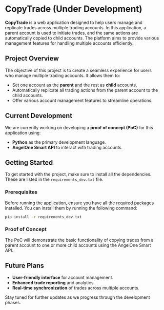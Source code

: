 # CopyTrade (Under Development)

**CopyTrade** is a web application designed to help users manage and replicate trades across multiple trading accounts. In this application, a parent account is used to initiate trades, and the same actions are automatically copied to child accounts. The platform aims to provide various management features for handling multiple accounts efficiently.

## Project Overview

The objective of this project is to create a seamless experience for users who manage multiple trading accounts. It allows them to:
- Set one account as the **parent** and the rest as **child** accounts.
- Automatically replicate all trading actions from the parent account to the child accounts.
- Offer various account management features to streamline operations.

## Current Development

We are currently working on developing a **proof of concept (PoC)** for this application using:
- **Python** as the primary development language.
- **AngelOne Smart API** to interact with trading accounts.

## Getting Started

To get started with the project, make sure to install all the dependencies. These are listed in the `requirements_dev.txt` file.

### Prerequisites
Before running the application, ensure you have all the required packages installed. You can install them by running the following command:

```bash
pip install -r requirements_dev.txt
```

### Proof of Concept
The PoC will demonstrate the basic functionality of copying trades from a parent account to one or more child accounts using the AngelOne Smart API.

## Future Plans
- **User-friendly interface** for account management.
- **Enhanced trade reporting** and analytics.
- **Real-time synchronization** of trades across multiple accounts.

Stay tuned for further updates as we progress through the development phases.
